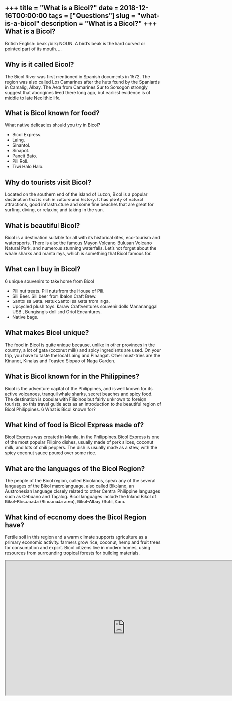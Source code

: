 +++
title = "What is a Bicol?"
date = 2018-12-16T00:00:00
tags = ["Questions"]
slug = "what-is-a-bicol"
description = "What is a Bicol?"
+++
What is a Bicol?
----------------

British English: beak /biːk/ NOUN. A bird’s beak is the hard curved or pointed part of its mouth. …

Why is it called Bicol?
-----------------------

The Bicol River was first mentioned in Spanish documents in 1572. The region was also called Los Camarines after the huts found by the Spaniards in Camalig, Albay. The Aeta from Camarines Sur to Sorsogon strongly suggest that aborigines lived there long ago, but earliest evidence is of middle to late Neolithic life.

What is Bicol known for food?
-----------------------------

What native delicacies should you try in Bicol?

- Bicol Express.
- Laing.
- Sinantol.
- Sinapot.
- Pancit Bato.
- Pili Roll.
- Tiwi Halo Halo.

Why do tourists visit Bicol?
----------------------------

Located on the southern end of the island of Luzon, Bicol is a popular destination that is rich in culture and history. It has plenty of natural attractions, good infrastructure and some fine beaches that are great for surfing, diving, or relaxing and taking in the sun.

What is beautiful Bicol?
------------------------

Bicol is a destination suitable for all with its historical sites, eco-tourism and watersports. There is also the famous Mayon Volcano, Bulusan Volcano Natural Park, and numerous stunning waterfalls. Let’s not forget about the whale sharks and manta rays, which is something that Bicol famous for.

What can I buy in Bicol?
------------------------

6 unique souvenirs to take home from Bicol

- Pili nut treats. Pili nuts from the House of Pili.
- Sili Beer. Sili beer from Ibalon Craft Brew.
- Santol sa Gata. Natuk Santol sa Gata from Iriga.
- Upcycled plush toys. Karaw Craftventures souvenir dolls Manananggal USB , Bungisngis doll and Oriol Encantures.
- Native bags.

What makes Bicol unique?
------------------------

The food in Bicol is quite unique because, unlike in other provinces in the country, a lot of gata (coconut milk) and spicy ingredients are used. On your trip, you have to taste the local Laing and Pinangat. Other must-tries are the Kinunot, Kinalas and Toasted Siopao of Naga Garden.

What is Bicol known for in the Philippines?
-------------------------------------------

Bicol is the adventure capital of the Philippines, and is well known for its active volcanoes, tranquil whale sharks, secret beaches and spicy food. The destination is popular with Filipinos but fairly unknown to foreign tourists, so this travel guide acts as an introduction to the beautiful region of Bicol Philippines. 6 What is Bicol known for?

What kind of food is Bicol Express made of?
-------------------------------------------

Bicol Express was created in Manila, in the Philippines. Bicol Express is one of the most popular Filipino dishes, usually made of pork slices, coconut milk, and lots of chili peppers. The dish is usually made as a stew, with the spicy coconut sauce poured over some rice.

What are the languages of the Bicol Region?
-------------------------------------------

The people of the Bicol region, called Bicolanos, speak any of the several languages of the Bikol macrolanguage, also called Bikolano, an Austronesian language closely related to other Central Philippine languages such as Cebuano and Tagalog. Bicol languages include the Inland Bikol of Bikol-Rinconada (Rinconada area), Bikol-Albay (Buhi, Cam.

What kind of economy does the Bicol Region have?
------------------------------------------------

Fertile soil in this region and a warm climate supports agriculture as a primary economic activity: farmers grow rice, coconut, hemp and fruit trees for consumption and export. Bicol citizens live in modern homes, using resources from surrounding tropical forests for building materials.

<iframe allow="accelerometer; autoplay; clipboard-write; encrypted-media; gyroscope; picture-in-picture" allowfullscreen="" class="__youtube_prefs__  epyt-is-override  no-lazyload" data-no-lazy="1" data-origheight="433" data-origwidth="770" data-skipgform_ajax_framebjll="" height="433" id="_ytid_24853" loading="lazy" src="https://www.youtube.com/embed/dsuEQJU4Ia4?enablejsapi=1&autoplay=0&cc_load_policy=0&cc_lang_pref=&iv_load_policy=1&loop=0&modestbranding=0&rel=1&fs=1&playsinline=0&autohide=2&theme=dark&color=red&controls=1&" title="YouTube player" width="770"></iframe>